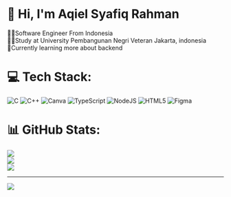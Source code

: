 # 👋 Hi, I'm Aqiel Syafiq Rahman 

👨‍💻Software Engineer From Indonesia<br/>
🧑‍🎓Study at University Pembangunan Negri Veteran Jakarta, indonesia<br/>
🤖Currently learning more about backend<br/>




# 💻 Tech Stack:
![C](https://img.shields.io/badge/c-%2300599C.svg?style=for-the-badge&logo=c&logoColor=white) ![C++](https://img.shields.io/badge/c++-%2300599C.svg?style=for-the-badge&logo=c%2B%2B&logoColor=white) ![Canva](https://img.shields.io/badge/Canva-%2300C4CC.svg?style=for-the-badge&logo=Canva&logoColor=white) ![TypeScript](https://img.shields.io/badge/typescript-%23007ACC.svg?style=for-the-badge&logo=typescript&logoColor=white) ![NodeJS](https://img.shields.io/badge/node.js-6DA55F?style=for-the-badge&logo=node.js&logoColor=white) ![HTML5](https://img.shields.io/badge/html5-%23E34F26.svg?style=for-the-badge&logo=html5&logoColor=white) ![Figma](https://img.shields.io/badge/figma-%23F24E1E.svg?style=for-the-badge&logo=figma&logoColor=white)
# 📊 GitHub Stats:
![](https://github-readme-stats.vercel.app/api?username=AqielSyafiq&theme=dark&hide_border=false&include_all_commits=false&count_private=false)<br/>
![](https://nirzak-streak-stats.vercel.app/?user=AqielSyafiq&theme=dark&hide_border=false)<br/>
![](https://github-readme-stats.vercel.app/api/top-langs/?username=AqielSyafiq&theme=dark&hide_border=false&include_all_commits=false&count_private=false&layout=compact)

---
[![](https://visitcount.itsvg.in/api?id=AqielSyafiq&icon=0&color=0)](https://visitcount.itsvg.in)

<!-- Proudly created with GPRM ( https://gprm.itsvg.in ) -->
